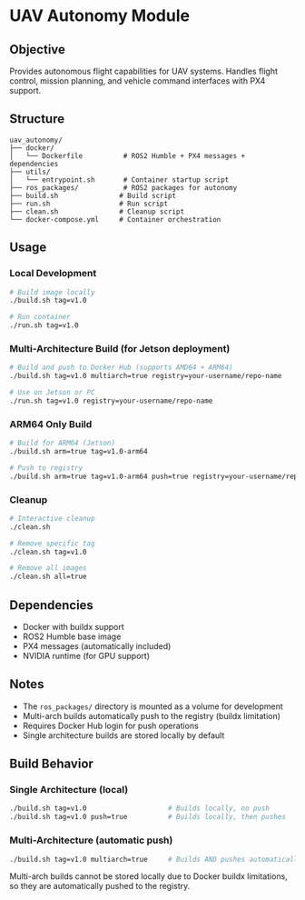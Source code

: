 # UAV Autonomy Module

## Objective

Provides autonomous flight capabilities for UAV systems. Handles flight control, mission planning, and vehicle command interfaces with PX4 support.

## Structure

```
uav_autonomy/
├── docker/
│   └── Dockerfile          # ROS2 Humble + PX4 messages + dependencies
├── utils/
│   └── entrypoint.sh       # Container startup script
├── ros_packages/           # ROS2 packages for autonomy
├── build.sh               # Build script
├── run.sh                 # Run script
├── clean.sh               # Cleanup script
└── docker-compose.yml     # Container orchestration
```

## Usage

### Local Development

```bash
# Build image locally
./build.sh tag=v1.0

# Run container
./run.sh tag=v1.0
```

### Multi-Architecture Build (for Jetson deployment)

```bash
# Build and push to Docker Hub (supports AMD64 + ARM64)
./build.sh tag=v1.0 multiarch=true registry=your-username/repo-name

# Use on Jetson or PC
./run.sh tag=v1.0 registry=your-username/repo-name
```

### ARM64 Only Build

```bash
# Build for ARM64 (Jetson)
./build.sh arm=true tag=v1.0-arm64

# Push to registry
./build.sh arm=true tag=v1.0-arm64 push=true registry=your-username/repo-name
```

### Cleanup

```bash
# Interactive cleanup
./clean.sh

# Remove specific tag
./clean.sh tag=v1.0

# Remove all images
./clean.sh all=true
```

## Dependencies

- Docker with buildx support
- ROS2 Humble base image
- PX4 messages (automatically included)
- NVIDIA runtime (for GPU support)

## Notes

- The `ros_packages/` directory is mounted as a volume for development
- Multi-arch builds automatically push to the registry (buildx limitation)
- Requires Docker Hub login for push operations
- Single architecture builds are stored locally by default

## Build Behavior

### Single Architecture (local)
```bash
./build.sh tag=v1.0                    # Builds locally, no push
./build.sh tag=v1.0 push=true          # Builds locally, then pushes
```

### Multi-Architecture (automatic push)
```bash
./build.sh tag=v1.0 multiarch=true     # Builds AND pushes automatically
```

Multi-arch builds cannot be stored locally due to Docker buildx limitations, so they are automatically pushed to the registry. 